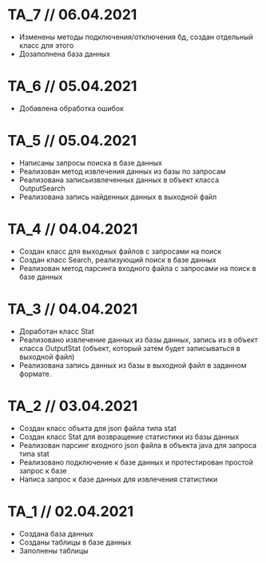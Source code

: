 # TA_7 // 06.04.2021

- Изменены методы подключения/отключения бд, создан отдельный класс для этого
- Дозаполнена база данных

# TA_6 // 05.04.2021

- Добавлена обработка ошибок

# TA_5 // 05.04.2021

- Написаны запросы поиска в базе данных
- Реализован метод извлечения данных из базы по запросам
- Реализована записьизвлеченных данных в объект класса OutputSearch
- Реализована запись найденных данных в выходной файл

# TA_4 // 04.04.2021

- Создан класс для выходных файлов с запросами на поиск
- Создан класс Search, реализующий поиск в базе данных
- Реализован метод парсинга входного файла с запросами на поиск в базе данных

# TA_3 // 04.04.2021

- Доработан класс Stat
- Реализовано извлечение данных из базы данных, запись из в объект класса OutputStat (объект, который затем будет записываться в выходной файл)
- Реализована запись данных из базы в выходной файл в заданном формате.

# TA_2 // 03.04.2021

- Создан класс объкта для json файла типа stat
- Создан класс Stat для возвращение статистики из базы данных
- Реализован парсинг входного json файла в объекта java для запроса типа stat
- Реализовано подключение к базе данных и протестирован простой запрос к базе
- Написа запрос к базе данных для извлечения статистики

# TA_1 // 02.04.2021

- Создана база данных
- Созданы таблицы в базе данных
- Заполнены таблицы